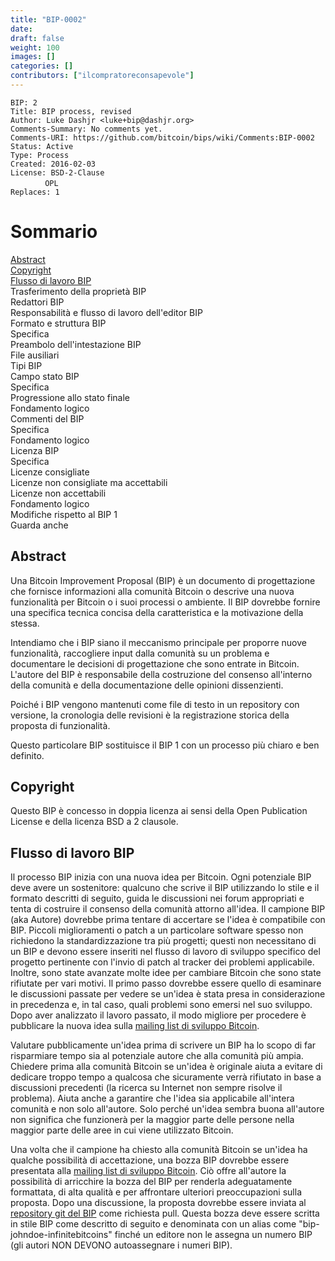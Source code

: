 ```yaml
---
title: "BIP-0002"
date: 
draft: false
weight: 100
images: []
categories: []
contributors: ["ilcompratoreconsapevole"]
---
```


`BIP: 2`  
`Title: BIP process, revised`  
`Author: Luke Dashjr <luke+bip@dashjr.org>`  
`Comments-Summary: No comments yet.`  
`Comments-URI: https://github.com/bitcoin/bips/wiki/Comments:BIP-0002`  
`Status: Active`  
`Type: Process`  
`Created: 2016-02-03`  
`License: BSD-2-Clause`  
&nbsp;&nbsp;&nbsp;&nbsp;&nbsp;&nbsp;&nbsp;&nbsp;&nbsp;&nbsp;&nbsp;&nbsp;&nbsp;&nbsp;`OPL`  
`Replaces: 1`  

# Sommario
[Abstract](#abstract)  
[Copyright](#copyright)  
[Flusso di lavoro BIP](#flusso-di-lavoro-bip)  
Trasferimento della proprietà BIP  
Redattori BIP  
Responsabilità e flusso di lavoro dell'editor BIP  
Formato e struttura BIP  
Specifica  
Preambolo dell'intestazione BIP  
File ausiliari  
Tipi BIP  
Campo stato BIP  
Specifica  
Progressione allo stato finale  
Fondamento logico  
Commenti del BIP  
Specifica  
Fondamento logico  
Licenza BIP  
Specifica  
Licenze consigliate  
Licenze non consigliate ma accettabili  
Licenze non accettabili  
Fondamento logico  
Modifiche rispetto al BIP 1  
Guarda anche  

## Abstract

Una Bitcoin Improvement Proposal (BIP) è un documento di progettazione che fornisce informazioni alla comunità Bitcoin o descrive una nuova funzionalità per Bitcoin o i suoi processi o ambiente. Il BIP dovrebbe fornire una specifica tecnica concisa della caratteristica e la motivazione della stessa.  

Intendiamo che i BIP siano il meccanismo principale per proporre nuove funzionalità, raccogliere input dalla comunità su un problema e documentare le decisioni di progettazione che sono entrate in Bitcoin. L'autore del BIP è responsabile della costruzione del consenso all'interno della comunità e della documentazione delle opinioni dissenzienti.

Poiché i BIP vengono mantenuti come file di testo in un repository con versione, la cronologia delle revisioni è la registrazione storica della proposta di funzionalità.

Questo particolare BIP sostituisce il BIP 1 con un processo più chiaro e ben definito.

## Copyright

Questo BIP è concesso in doppia licenza ai sensi della Open Publication License e della licenza BSD a 2 clausole.

## Flusso di lavoro BIP

Il processo BIP inizia con una nuova idea per Bitcoin. Ogni potenziale BIP deve avere un sostenitore: qualcuno che scrive il BIP utilizzando lo stile e il formato descritti di seguito, guida le discussioni nei forum appropriati e tenta di costruire il consenso della comunità attorno all'idea. Il campione BIP (aka Autore) dovrebbe prima tentare di accertare se l'idea è compatibile con BIP. Piccoli miglioramenti o patch a un particolare software spesso non richiedono la standardizzazione tra più progetti; questi non necessitano di un BIP e devono essere inseriti nel flusso di lavoro di sviluppo specifico del progetto pertinente con l'invio di patch al tracker dei problemi applicabile. Inoltre, sono state avanzate molte idee per cambiare Bitcoin che sono state rifiutate per vari motivi. Il primo passo dovrebbe essere quello di esaminare le discussioni passate per vedere se un'idea è stata presa in considerazione in precedenza e, in tal caso, quali problemi sono emersi nel suo sviluppo. Dopo aver analizzato il lavoro passato, il modo migliore per procedere è pubblicare la nuova idea sulla [mailing list di sviluppo Bitcoin](https://lists.linuxfoundation.org/mailman/listinfo/bitcoin-dev).

Valutare pubblicamente un'idea prima di scrivere un BIP ha lo scopo di far risparmiare tempo sia al potenziale autore che alla comunità più ampia. Chiedere prima alla comunità Bitcoin se un'idea è originale aiuta a evitare di dedicare troppo tempo a qualcosa che sicuramente verrà rifiutato in base a discussioni precedenti (la ricerca su Internet non sempre risolve il problema). Aiuta anche a garantire che l'idea sia applicabile all'intera comunità e non solo all'autore. Solo perché un'idea sembra buona all'autore non significa che funzionerà per la maggior parte delle persone nella maggior parte delle aree in cui viene utilizzato Bitcoin.

Una volta che il campione ha chiesto alla comunità Bitcoin se un'idea ha qualche possibilità di accettazione, una bozza BIP dovrebbe essere presentata alla [mailing list di sviluppo Bitcoin](https://lists.linuxfoundation.org/mailman/listinfo/bitcoin-dev). Ciò offre all'autore la possibilità di arricchire la bozza del BIP per renderla adeguatamente formattata, di alta qualità e per affrontare ulteriori preoccupazioni sulla proposta. Dopo una discussione, la proposta dovrebbe essere inviata al [repository git del BIP](https://github.com/bitcoin/bips) come richiesta pull. Questa bozza deve essere scritta in stile BIP come descritto di seguito e denominata con un alias come "bip-johndoe-infinitebitcoins" finché un editore non le assegna un numero BIP (gli autori NON DEVONO autoassegnare i numeri BIP).

